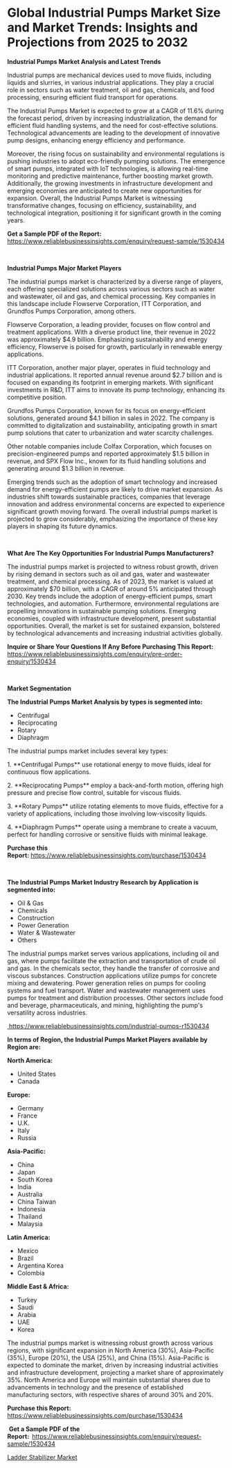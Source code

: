 <p><h1>Global Industrial Pumps Market Size and Market Trends: Insights and Projections from 2025 to 2032</h1></p><p><strong>Industrial Pumps Market Analysis and Latest Trends</strong></p>
<p><p>Industrial pumps are mechanical devices used to move fluids, including liquids and slurries, in various industrial applications. They play a crucial role in sectors such as water treatment, oil and gas, chemicals, and food processing, ensuring efficient fluid transport for operations.</p><p>The Industrial Pumps Market is expected to grow at a CAGR of 11.6% during the forecast period, driven by increasing industrialization, the demand for efficient fluid handling systems, and the need for cost-effective solutions. Technological advancements are leading to the development of innovative pump designs, enhancing energy efficiency and performance. </p><p>Moreover, the rising focus on sustainability and environmental regulations is pushing industries to adopt eco-friendly pumping solutions. The emergence of smart pumps, integrated with IoT technologies, is allowing real-time monitoring and predictive maintenance, further boosting market growth. Additionally, the growing investments in infrastructure development and emerging economies are anticipated to create new opportunities for expansion. Overall, the Industrial Pumps Market is witnessing transformative changes, focusing on efficiency, sustainability, and technological integration, positioning it for significant growth in the coming years.</p></p>
<p><strong>Get a Sample PDF of the Report:&nbsp;</strong> <a href="https://www.reliablebusinessinsights.com/enquiry/request-sample/1530434?utm_campaign=2379&utm_medium=2&utm_source=Github&utm_content=ia&utm_term=18022025&utm_id=industrial-pumps">https://www.reliablebusinessinsights.com/enquiry/request-sample/1530434</a></p>
<p>&nbsp;</p>
<p><strong>Industrial Pumps Major Market Players</strong></p>
<p><p>The industrial pumps market is characterized by a diverse range of players, each offering specialized solutions across various sectors such as water and wastewater, oil and gas, and chemical processing. Key companies in this landscape include Flowserve Corporation, ITT Corporation, and Grundfos Pumps Corporation, among others.</p><p>Flowserve Corporation, a leading provider, focuses on flow control and treatment applications. With a diverse product line, their revenue in 2022 was approximately $4.9 billion. Emphasizing sustainability and energy efficiency, Flowserve is poised for growth, particularly in renewable energy applications.</p><p>ITT Corporation, another major player, operates in fluid technology and industrial applications. It reported annual revenue around $2.7 billion and is focused on expanding its footprint in emerging markets. With significant investments in R&D, ITT aims to innovate its pump technology, enhancing its competitive position.</p><p>Grundfos Pumps Corporation, known for its focus on energy-efficient solutions, generated around $4.1 billion in sales in 2022. The company is committed to digitalization and sustainability, anticipating growth in smart pump solutions that cater to urbanization and water scarcity challenges.</p><p>Other notable companies include Colfax Corporation, which focuses on precision-engineered pumps and reported approximately $1.5 billion in revenue, and SPX Flow Inc., known for its fluid handling solutions and generating around $1.3 billion in revenue. </p><p>Emerging trends such as the adoption of smart technology and increased demand for energy-efficient pumps are likely to drive market expansion. As industries shift towards sustainable practices, companies that leverage innovation and address environmental concerns are expected to experience significant growth moving forward. The overall industrial pumps market is projected to grow considerably, emphasizing the importance of these key players in shaping its future dynamics.</p></p>
<p>&nbsp;</p>
<p><strong>What Are The Key Opportunities For Industrial Pumps Manufacturers?</strong></p>
<p><p>The industrial pumps market is projected to witness robust growth, driven by rising demand in sectors such as oil and gas, water and wastewater treatment, and chemical processing. As of 2023, the market is valued at approximately $70 billion, with a CAGR of around 5% anticipated through 2030. Key trends include the adoption of energy-efficient pumps, smart technologies, and automation. Furthermore, environmental regulations are propelling innovations in sustainable pumping solutions. Emerging economies, coupled with infrastructure development, present substantial opportunities. Overall, the market is set for sustained expansion, bolstered by technological advancements and increasing industrial activities globally.</p></p>
<p><strong>Inquire or Share Your Questions If Any Before Purchasing This Report:</strong> <a href="https://www.reliablebusinessinsights.com/enquiry/pre-order-enquiry/1530434?utm_campaign=2379&utm_medium=2&utm_source=Github&utm_content=ia&utm_term=18022025&utm_id=industrial-pumps">https://www.reliablebusinessinsights.com/enquiry/pre-order-enquiry/1530434</a></p>
<p>&nbsp;</p>
<p><strong>Market Segmentation</strong></p>
<p><strong>The Industrial Pumps Market Analysis by types is segmented into:</strong></p>
<p><ul><li>Centrifugal</li><li>Reciprocating</li><li>Rotary</li><li>Diaphragm</li></ul></p>
<p><p>The industrial pumps market includes several key types: </p><p>1. **Centrifugal Pumps** use rotational energy to move fluids, ideal for continuous flow applications.</p><p>2. **Reciprocating Pumps** employ a back-and-forth motion, offering high pressure and precise flow control, suitable for viscous fluids.</p><p>3. **Rotary Pumps** utilize rotating elements to move fluids, effective for a variety of applications, including those involving low-viscosity liquids. </p><p>4. **Diaphragm Pumps** operate using a membrane to create a vacuum, perfect for handling corrosive or sensitive fluids with minimal leakage.</p></p>
<p><strong>Purchase this Report:&nbsp;</strong><a href="https://www.reliablebusinessinsights.com/purchase/1530434?utm_campaign=2379&utm_medium=2&utm_source=Github&utm_content=ia&utm_term=18022025&utm_id=industrial-pumps">https://www.reliablebusinessinsights.com/purchase/1530434</a></p>
<p>&nbsp;</p>
<p><strong>The Industrial Pumps Market Industry Research by Application is segmented into:</strong></p>
<p><ul><li>Oil & Gas</li><li>Chemicals</li><li>Construction</li><li>Power Generation</li><li>Water & Wastewater</li><li>Others</li></ul></p>
<p><p>The industrial pumps market serves various applications, including oil and gas, where pumps facilitate the extraction and transportation of crude oil and gas. In the chemicals sector, they handle the transfer of corrosive and viscous substances. Construction applications utilize pumps for concrete mixing and dewatering. Power generation relies on pumps for cooling systems and fuel transport. Water and wastewater management uses pumps for treatment and distribution processes. Other sectors include food and beverage, pharmaceuticals, and mining, highlighting the pump's versatility across industries.</p></p>
<p><a href="https://www.reliablebusinessinsights.com/industrial-pumps-r1530434?utm_campaign=2379&utm_medium=2&utm_source=Github&utm_content=ia&utm_term=18022025&utm_id=industrial-pumps">&nbsp;https://www.reliablebusinessinsights.com/industrial-pumps-r1530434</a></p>
<p><strong>In terms of Region, the Industrial Pumps Market Players available by Region are:</strong></p>
<p>
    <p> <strong> North America: </strong>
        <ul>
            <li>United States</li>
            <li>Canada</li>
        </ul>
        </p> 
    <p> <strong> Europe: </strong>
        <ul>
            <li>Germany</li>
            <li>France</li>
            <li>U.K.</li>
            <li>Italy</li>
            <li>Russia</li>
        </ul>
        </p> 
    <p> <strong> Asia-Pacific: </strong>
        <ul>
            <li>China</li>
            <li>Japan</li>
            <li>South Korea</li>
            <li>India</li>
            <li>Australia</li>
            <li>China Taiwan</li>
            <li>Indonesia</li>
            <li>Thailand</li>
            <li>Malaysia</li>
        </ul>
        </p> 
    <p> <strong> Latin America: </strong>
        <ul>
            <li>Mexico</li>
            <li>Brazil</li>
            <li>Argentina Korea</li>
            <li>Colombia</li>
        </ul>
        </p> 
    <p> <strong> Middle East & Africa: </strong>
        <ul>
            <li>Turkey</li>
            <li>Saudi</li>
            <li>Arabia</li>
            <li>UAE</li>
            <li>Korea</li>
        </ul>
    </p>
    </p>
<p><p>The industrial pumps market is witnessing robust growth across various regions, with significant expansion in North America (30%), Asia-Pacific (35%), Europe (20%), the USA (25%), and China (15%). Asia-Pacific is expected to dominate the market, driven by increasing industrial activities and infrastructure development, projecting a market share of approximately 35%. North America and Europe will maintain substantial shares due to advancements in technology and the presence of established manufacturing sectors, with respective shares of around 30% and 20%.</p></p>
<p><strong>Purchase this Report: </strong><a href="https://www.reliablebusinessinsights.com/purchase/1530434?utm_campaign=2379&utm_medium=2&utm_source=Github&utm_content=ia&utm_term=18022025&utm_id=industrial-pumps">https://www.reliablebusinessinsights.com/purchase/1530434</a></p>
<p>&nbsp;<strong>Get a Sample PDF of the Report:&nbsp;&nbsp;</strong><a href="https://www.reliablebusinessinsights.com/enquiry/request-sample/1530434?utm_campaign=2379&utm_medium=2&utm_source=Github&utm_content=ia&utm_term=18022025&utm_id=industrial-pumps">https://www.reliablebusinessinsights.com/enquiry/request-sample/1530434</a></p>
<p><strong></strong></p>
<p><p><a href="https://github.com/yankimber90yankim/Market-Research-Report-List-1/blob/main/ladder-stabilizer-market.md?utm_campaign=2379&utm_medium=2&utm_source=Github&utm_content=ia&utm_term=18022025&utm_id=industrial-pumps">Ladder Stabilizer Market</a></p></p>